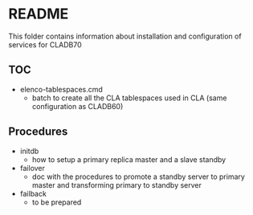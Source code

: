 # README

This folder contains information about installation and configuration of services for CLADB70

## TOC

- elenco-tablespaces.cmd
	+ batch to create all the CLA tablespaces used in CLA (same configuration as CLADB60)

## Procedures

- initdb
	+ how to setup a primary replica master and a slave standby
- failover
	+ doc with the procedures to promote a standby server to primary master and transforming primary to standby server
- failback
	+ to be prepared

